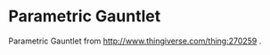 Parametric Gauntlet
===================

Parametric Gauntlet from http://www.thingiverse.com/thing:270259 .